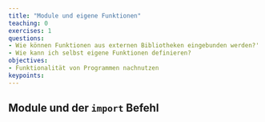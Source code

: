 ```yaml
---
title: "Module und eigene Funktionen"
teaching: 0
exercises: 1
questions:
- Wie können Funktionen aus externen Bibliotheken eingebunden werden?' 
- Wie kann ich selbst eigene Funktionen definieren?
objectives:
- Funktionalität von Programmen nachnutzen
keypoints:
---
```


## Module und der `import` Befehl